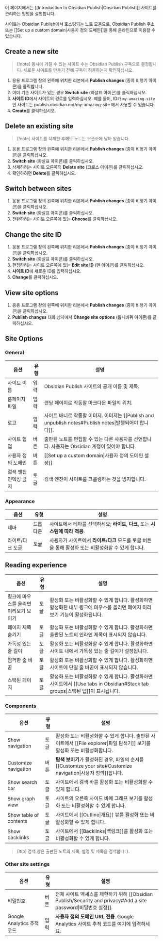 이 페이지에서는 [[Introduction to Obsidian Publish|Obsidian Publish]] 사이트를 관리하는 방법을 설명합니다.

사이트는 Obsidian Publish에서 호스팅되는 노트 모음으로, Obsidian Publish 주소 또는 [[Set up a custom domain|사용자 정의 도메인]]을 통해 온라인으로 이용할 수 있습니다.

## Create a new site

> [!note] 동시에 가질 수 있는 사이트 수는 Obsidian Publish 구독으로 결정됩니다. 새로운 사이트를 만들기 전에 구독이 허용하는지 확인하십시오.

1. 응용 프로그램 창의 왼쪽에 위치한 리본에서 **Publish changes** (종이 비행기 아이콘)을 클릭합니다.
2. 이미 기존 사이트가 있는 경우 **Switch site** (화살표 아이콘)를 클릭하십시오.
3. **사이트 ID**에서 사이트의 경로를 입력하십시오. 예를 들어, ID가 `my-amazing-site`인 사이트는 publish.obsidian.md/my-amazing-site 에서 사용할 수 있습니다.
4. **Create**를 클릭하십시오.

## Delete an existing site

> [!note] 사이트를 삭제한 후에도 노트는 보관소에 남아 있습니다.

1. 응용 프로그램 창의 왼쪽에 위치한 리본에서 **Publish changes** (종이 비행기 아이콘)을 클릭하십시오.
2. **Switch site** (화살표 아이콘)를 클릭하십시오.
3. 삭제하려는 사이트 오른쪽의 **Delete site** (크로스 아이콘)를 클릭하십시오.
4. 확인하려면 **Delete**를 클릭하십시오.

## Switch between sites

1. 응용 프로그램 창의 왼쪽에 위치한 리본에서 **Publish changes** (종이 비행기 아이콘)을 클릭하십시오.
2. **Switch site** (화살표 아이콘)를 클릭하십시오.
3. 전환하려는 사이트 오른쪽에 있는 **Choose**를 클릭하십시오.

## Change the site ID

1. 응용 프로그램 창의 왼쪽에 위치한 리본에서 **Publish changes** (종이 비행기 아이콘)을 클릭하십시오.
2. **Switch site** (화살표 아이콘)를 클릭하십시오.
3. 편집하려는 사이트 오른쪽에 있는 **Edit site ID** (펜 아이콘)를 클릭하십시오.
4. **사이트 ID**에 새로운 ID를 입력하십시오.
5. **Change**를 클릭하십시오.

## View site options

1. 응용 프로그램 창의 왼쪽에 위치한 리본에서 **Publish changes** (종이 비행기 아이콘)을 클릭하십시오.
2. **Publish changes** 대화 상자에서 **Change site options** (톱니바퀴 아이콘)를 클릭하십시오.

## Site Options

### General

| 옵션                          | 유형    | 설명                                                                                                                |
|---------------------------------|--------|----------------------------------------------------------------------------------------------------------------------------|
| 사이트 이름          | 입력  | Obsidian Publish 사이트의 공개 이름 및 제목.                                                                   |
| 홈페이지 파일        | 입력  | 랜딩 페이지로 작동할 마크다운 파일의 위치.                                                    |
| 로고                 | 입력  | 사이트 배너로 작동할 이미지. 이미지는 [[Publish and unpublish notes#Publish notes\|발행되어야 합니다]]. |
| 사이트 협업          | 버튼 | 출판된 노트를 편집할 수 있는 다른 사용자를 선언합니다. 사용자는 Obsidian 계정이 있어야 합니다.            |
| 사용자 정의 도메인    | 버튼 | [[Set up a custom domain\|사용자 정의 도메인 설정]]                                                                                                 |
| 검색 엔진 인덱싱 금지 | 토글 | 검색 엔진이 사이트를 크롤링하는 것을 방지합니다.                                                                |

### Appearance

| 옵션            | 유형     | 설명                                                                               |
|-------------------|----------|-------------------------------------------------------------------------------------------|
| 테마             | 드롭다운 | 사이트에서 테마를 선택하세요; **라이트**, **다크**, 또는 **시스템에 따라 적응**. |
| 라이트/다크 토글 | 토글   | 사용자가 사이트에서 **라이트**/**다크** 모드를 토글 버튼을 통해 활성화 또는 비활성화할 수 있게 합니다.          |

## Reading experience

| 옵션               | 유형   | 설명                                                                                |
|----------------------|--------|--------------------------------------------------------------------------------------------|
| 링크에 마우스를 올리면 미리보기 보이기   | 토글 | 활성화 또는 비활성화할 수 있게 합니다. 활성화하면 활성화된 내부 링크에 마우스를 올리면 페이지 미리보기 기능이 활성화됩니다. |
| 페이지 제목 숨기기     | 토글 | 활성화 또는 비활성화할 수 있게 합니다. 활성화하면 출판된 노트의 인라인 제목이 표시되지 않습니다.                    |
| 가독성 있는 줄 길이 | 토글 | 활성화 또는 비활성화할 수 있게 합니다. 활성화하면 사이트 내에서 가독성 있는 줄 길이가 설정됩니다.                                   |
| 엄격한 줄 바꿈   | 토글 | 활성화 또는 비활성화할 수 있게 합니다. 활성화하면 사이트에 단일 줄 바꿈이 표시되지 않습니다.                    |
| 스택된 페이지          | 토글 | 활성화 또는 비활성화할 수 있게 합니다. 활성화하면 사이트에서 [[Use tabs in Obsidian#Stack tab groups\|스택된 탭]]이 표시됩니다.    |

### Components

| 옵션                 | 유형   | 설명                                                                                                                          |
|------------------------|--------|--------------------------------------------------------------------------------------------------------------------------------------|
| Show navigation        | 토글 | 활성화 또는 비활성화할 수 있게 합니다. 출판된 사이트에서 [[File explorer\|파일 탐색기]] 보기를 활성화 또는 비활성화합니다.                                                                   |
| Customize navigation   | 버튼 | **탐색 보이기**가 활성화된 경우, 파일의 순서를 [[Customize your site#Customize navigation\|사용자 정의]]합니다. |
| Show search bar        | 토글 | 사이트에서 검색 바를 활성화 또는 비활성화할 수 있게 합니다.                                                                                   |
| Show graph view        | 토글 | 사이트의 오른쪽 사이드 바에 그래프 보기를 활성화 또는 비활성화할 수 있게 합니다.                                                              |
| Show table of contents | 토글 | 사이트에서 [[Outline\|개요]] 뷰를 활성화 또는 비활성화할 수 있게 합니다.                                                              |
| Show backlinks         | 토글 | 사이트에서 [[Backlinks\|백링크]]를 활성화 또는 비활성화할 수 있게 합니다.                                                                               |

> [!tip] 검색 창은 출판된 노트의 제목, 별명 및 제목을 검색합니다.

### Other site settings

| 옵션                         | 유형   | 설명                                            |
| ------------------------------ | ------ | ------------------------------------------------------ |
| 비밀번호                      | 버튼 | 전체 사이트 액세스를 제한하기 위해 [[Obsidian Publish/Security and privacy#Add a site password\|비밀번호 설정]]. |
| Google Analytics 추적 코드 | 입력  | **사용자 정의 도메인 URL 전용**. Google Analytics 사이트 추적 코드를 여기에 입력하세요.                                                       |

